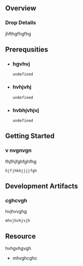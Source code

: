 
## Overview



### Drop Details
jhfthgfhgfhg

## Prerequsities

- ### hgvhvj
  ```shell
  undefined
  ```
      
- ### hvhjvhj
  ```shell
  undefined
  ```
      
- ### hvbhjvhjvj
  ```shell
  undefined
  ```
      

## Getting Started
### v nvgnvgn
fhjfhjfghfghfhg
```shell
hjfjhkhjjjjfgh
```

## Development Artifacts
### cghcvgh
hvjhvvghg
```shell
mhvjhvhjvjh
```

## Resource
hvhgvhgvgh
- mhvghcghc


    